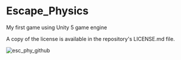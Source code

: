 # Escape_Physics
My first game using Unity 5 game engine

A copy of the license is available in the repository's LICENSE.md file.

![esc_phy_github](https://cloud.githubusercontent.com/assets/16360498/21629169/a7e8fc26-d24b-11e6-978e-baa9b7c42b5d.jpg)

